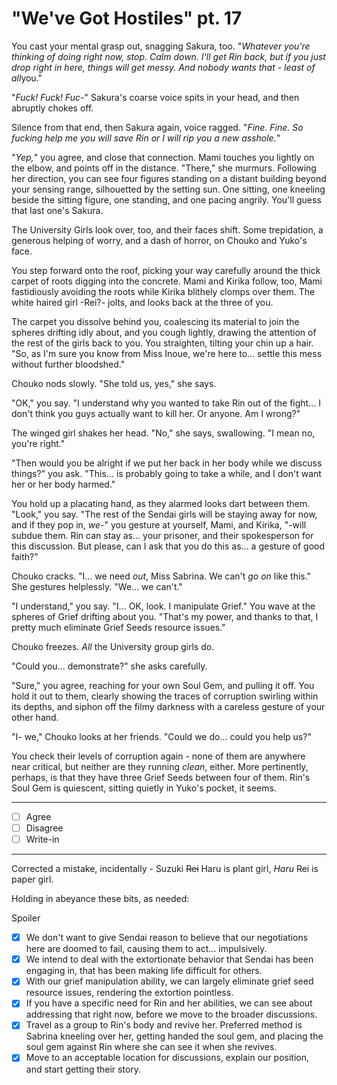 # "We've Got Hostiles" pt. 17

You cast your mental grasp out, snagging Sakura, too. "*Whatever you're thinking of doing right now, *stop.* Calm down. I'll get Rin back, but if you just drop right in here, things *will* get messy. And nobody wants that - least of all*you."

"*Fuck! Fuck! Fuc-*" Sakura's coarse voice spits in your head, and then abruptly chokes off.

Silence from that end, then Sakura again, voice ragged. "*Fine. Fine. So fucking help me you *will* save Rin or I will rip you a new asshole.*"

"*Yep,*" you agree, and close that connection. Mami touches you lightly on the elbow, and points off in the distance. "There," she murmurs. Following her direction, you can see four figures standing on a distant building beyond your sensing range, silhouetted by the setting sun. One sitting, one kneeling beside the sitting figure, one standing, and one pacing angrily. You'll guess that last one's Sakura.

The University Girls look over, too, and their faces shift. Some trepidation, a generous helping of worry, and a dash of horror, on Chouko and Yuko's face.

You step forward onto the roof, picking your way carefully around the thick carpet of roots digging into the concrete. Mami and Kirika follow, too, Mami fastidiously avoiding the roots while Kirika blithely clomps over them. The white haired girl -Rei?- jolts, and looks back at the three of you.

The carpet you dissolve behind you, coalescing its material to join the spheres drifting idly about, and you cough lightly, drawing the attention of the rest of the girls back to you. You straighten, tilting your chin up a hair. "So, as I'm sure you know from Miss Inoue, we're here to... settle this mess without further bloodshed."

Chouko nods slowly. "She told us, yes," she says.

"OK," you say. "I understand why you wanted to take Rin out of the fight... I don't think you guys actually want to kill her. Or anyone. Am I wrong?"

The winged girl shakes her head. "No," she says, swallowing. "I mean no, you're right."

"Then would you be alright if we put her back in her body while we discuss things?" you ask. "This... is probably going to take a while, and I don't want her or her body harmed."

You hold up a placating hand, as they alarmed looks dart between them. "Look," you say. "The rest of the Sendai girls will be staying away for now, and if they pop in, *we*-" you gesture at yourself, Mami, and Kirika, "-will subdue them. Rin can stay as... your prisoner, and their spokesperson for this discussion. But please, can I ask that you do this as... a gesture of good faith?"

Chouko cracks. "I... we need *out*, Miss Sabrina. We can't *go on* like this." She gestures helplessly. "We... we can't."

"I understand," you say. "I... OK, look. I manipulate Grief." You wave at the spheres of Grief drifting about you. "That's my power, and thanks to that, I pretty much eliminate Grief Seeds resource issues."

Chouko freezes. *All* the University group girls do.

"Could you... demonstrate?" she asks carefully.

"Sure," you agree, reaching for your own Soul Gem, and pulling it off. You hold it out to them, clearly showing the traces of corruption swirling within its depths, and siphon off the filmy darkness with a careless gesture of your other hand.

"I- we," Chouko looks at her friends. "Could we do... could you help us?"

You check their levels of corruption again - none of them are anywhere near critical, but neither are they running *clean*, either. More pertinently, perhaps, is that they have three Grief Seeds between four of them. Rin's Soul Gem is quiescent, sitting quietly in Yuko's pocket, it seems.

---

- [ ] Agree
- [ ] Disagree
- [ ] Write-in

---

Corrected a mistake, incidentally - Suzuki ~~Rei~~ Haru is plant girl, *Haru* Rei is paper girl.

Holding in abeyance these bits, as needed:

Spoiler

- [x] We don't want to give Sendai reason to believe that our negotiations here are doomed to fail, causing them to act... impulsively.
- [x] We intend to deal with the extortionate behavior that Sendai has been engaging in, that has been making life difficult for others.
- [x] With our grief manipulation ability, we can largely eliminate grief seed resource issues, rendering the extortion pointless.
- [x] If you have a specific need for Rin and her abilities, we can see about addressing that right now, before we move to the broader discussions.
- [x] Travel as a group to Rin's body and revive her. Preferred method is Sabrina kneeling over her, getting handed the soul gem, and placing the soul gem against Rin where she can see it when she revives.
- [x] Move to an acceptable location for discussions, explain our position, and start getting their story.
